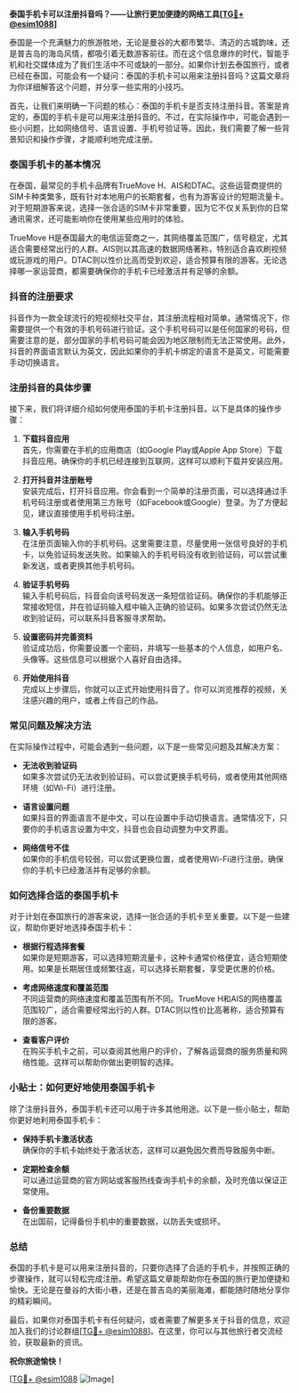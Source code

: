 **泰国手机卡可以注册抖音吗？——让旅行更加便捷的网络工具[[TG💪+ @esim1088](https://t.me/s/esim1088)]**

泰国是一个充满魅力的旅游胜地，无论是曼谷的大都市繁华、清迈的古城韵味，还是普吉岛的海岛风情，都吸引着无数游客前往。而在这个信息爆炸的时代，智能手机和社交媒体成为了我们生活中不可或缺的一部分。如果你计划去泰国旅行，或者已经在泰国，可能会有一个疑问：泰国的手机卡可以用来注册抖音吗？这篇文章将为你详细解答这个问题，并分享一些实用的小技巧。

首先，让我们来明确一下问题的核心：泰国的手机卡是否支持注册抖音。答案是肯定的，泰国的手机卡是可以用来注册抖音的。不过，在实际操作中，可能会遇到一些小问题，比如网络信号、语言设置、手机号验证等。因此，我们需要了解一些背景知识和操作步骤，才能顺利地完成注册。

### 泰国手机卡的基本情况

在泰国，最常见的手机卡品牌有TrueMove H、AIS和DTAC。这些运营商提供的SIM卡种类繁多，既有针对本地用户的长期套餐，也有为游客设计的短期流量卡。对于短期游客来说，选择一张合适的SIM卡非常重要，因为它不仅关系到你的日常通讯需求，还可能影响你在使用某些应用时的体验。

TrueMove H是泰国最大的电信运营商之一，其网络覆盖范围广，信号稳定，尤其适合需要经常出行的人群。AIS则以其高速的数据网络著称，特别适合喜欢刷视频或玩游戏的用户。DTAC则以性价比高而受到欢迎，适合预算有限的游客。无论选择哪一家运营商，都需要确保你的手机卡已经激活并有足够的余额。

### 抖音的注册要求

抖音作为一款全球流行的短视频社交平台，其注册流程相对简单。通常情况下，你需要提供一个有效的手机号码进行验证。这个手机号码可以是任何国家的号码，但需要注意的是，部分国家的手机号码可能会因为地区限制而无法正常使用。此外，抖音的界面语言默认为英文，因此如果你的手机卡绑定的语言不是英文，可能需要手动切换语言。

### 注册抖音的具体步骤

接下来，我们将详细介绍如何使用泰国的手机卡注册抖音。以下是具体的操作步骤：

1. **下载抖音应用**  
   首先，你需要在手机的应用商店（如Google Play或Apple App Store）下载抖音应用。确保你的手机已经连接到互联网，这样可以顺利下载并安装应用。

2. **打开抖音并注册账号**  
   安装完成后，打开抖音应用。你会看到一个简单的注册页面，可以选择通过手机号码注册或者使用第三方账号（如Facebook或Google）登录。为了方便起见，建议直接使用手机号码注册。

3. **输入手机号码**  
   在注册页面输入你的手机号码。这里需要注意，尽量使用一张信号良好的手机卡，以免验证码发送失败。如果输入的手机号码没有收到验证码，可以尝试重新发送，或者更换其他手机号码。

4. **验证手机号码**  
   输入手机号码后，抖音会向该号码发送一条短信验证码。确保你的手机能够正常接收短信，并在验证码输入框中输入正确的验证码。如果多次尝试仍然无法收到验证码，可以联系抖音客服寻求帮助。

5. **设置密码并完善资料**  
   验证成功后，你需要设置一个密码，并填写一些基本的个人信息，如用户名、头像等。这些信息可以根据个人喜好自由选择。

6. **开始使用抖音**  
   完成以上步骤后，你就可以正式开始使用抖音了。你可以浏览推荐的视频，关注感兴趣的用户，或者上传自己的作品。

### 常见问题及解决方法

在实际操作过程中，可能会遇到一些问题，以下是一些常见问题及其解决方案：

- **无法收到验证码**  
  如果多次尝试仍无法收到验证码，可以尝试更换手机号码，或者使用其他网络环境（如Wi-Fi）进行注册。

- **语言设置问题**  
  如果抖音的界面语言不是中文，可以在设置中手动切换语言。通常情况下，只要你的手机语言设置为中文，抖音也会自动调整为中文界面。

- **网络信号不佳**  
  如果你的手机信号较弱，可以尝试更换位置，或者使用Wi-Fi进行注册。确保你的手机卡已经激活并有足够的余额。

### 如何选择合适的泰国手机卡

对于计划在泰国旅行的游客来说，选择一张合适的手机卡至关重要。以下是一些建议，帮助你更好地选择泰国手机卡：

- **根据行程选择套餐**  
  如果你是短期游客，可以选择短期流量卡，这种卡通常价格便宜，适合短期使用。如果是长期居住或频繁往返，可以选择长期套餐，享受更优惠的价格。

- **考虑网络速度和覆盖范围**  
  不同运营商的网络速度和覆盖范围有所不同。TrueMove H和AIS的网络覆盖范围较广，适合需要经常出行的人群。DTAC则以性价比高著称，适合预算有限的游客。

- **查看客户评价**  
  在购买手机卡之前，可以查阅其他用户的评价，了解各运营商的服务质量和网络性能。这样可以帮助你做出更明智的选择。

### 小贴士：如何更好地使用泰国手机卡

除了注册抖音外，泰国手机卡还可以用于许多其他用途。以下是一些小贴士，帮助你更好地利用泰国手机卡：

- **保持手机卡激活状态**  
  确保你的手机卡始终处于激活状态，这样可以避免因欠费而导致服务中断。

- **定期检查余额**  
  可以通过运营商的官方网站或客服热线查询手机卡的余额，及时充值以保证正常使用。

- **备份重要数据**  
  在出国前，记得备份手机中的重要数据，以防丢失或损坏。

### 总结

泰国的手机卡是可以用来注册抖音的，只要你选择了合适的手机卡，并按照正确的步骤操作，就可以轻松完成注册。希望这篇文章能帮助你在泰国的旅行更加便捷和愉快。无论是在曼谷的大街小巷，还是在普吉岛的美丽海滩，都能随时随地分享你的精彩瞬间。

最后，如果你对泰国手机卡有任何疑问，或者需要了解更多关于抖音的信息，欢迎加入我们的讨论群组[[TG💪+ @esim1088](https://t.me/s/esim1088)]。在这里，你可以与其他旅行者交流经验，获取最新的资讯。

**祝你旅途愉快！**

[[TG💪+ @esim1088](https://t.me/s/esim1088) ![Image](https://i.postimg.cc/4NQfJmqS/Snipaste-2025-05-13-00-14-12.png)]